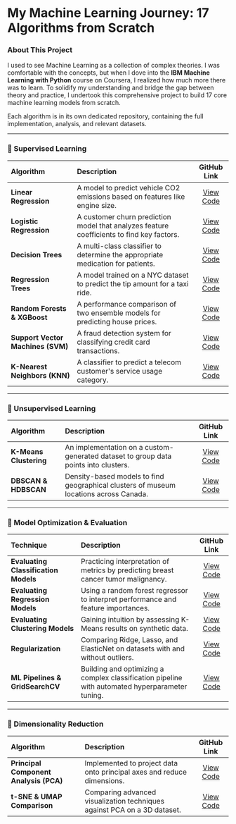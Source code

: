 # My Machine Learning Journey: 17 Algorithms from Scratch

### About This Project

I used to see Machine Learning as a collection of complex theories. I was comfortable with the concepts, but when I dove into the **IBM Machine Learning with Python** course on Coursera, I realized how much more there was to learn. To solidify my understanding and bridge the gap between theory and practice, I undertook this comprehensive project to build 17 core machine learning models from scratch.

Each algorithm is in its own dedicated repository, containing the full implementation, analysis, and relevant datasets.

---

### 🔹 Supervised Learning

| Algorithm | Description | GitHub Link |
| :--- | :--- | :---: |
| **Linear Regression** | A model to predict vehicle CO2 emissions based on features like engine size. | [View Code](https://lnkd.in/g7uiJfxR) |
| **Logistic Regression** | A customer churn prediction model that analyzes feature coefficients to find key factors. | [View Code](https://lnkd.in/geqHCuby) |
| **Decision Trees** | A multi-class classifier to determine the appropriate medication for patients. | [View Code](https://lnkd.in/gJMvZdBM) |
| **Regression Trees** | A model trained on a NYC dataset to predict the tip amount for a taxi ride. | [View Code](https://lnkd.in/g9KVZ6XE) |
| **Random Forests & XGBoost** | A performance comparison of two ensemble models for predicting house prices. | [View Code](https://lnkd.in/gtnq7HvP) |
| **Support Vector Machines (SVM)** | A fraud detection system for classifying credit card transactions. | [View Code](https://lnkd.in/gSyeEiRT) |
| **K-Nearest Neighbors (KNN)** | A classifier to predict a telecom customer's service usage category. | [View Code](https://lnkd.in/gF4MyNKJ) |

---

### 🔹 Unsupervised Learning

| Algorithm | Description | GitHub Link |
| :--- | :--- | :---: |
| **K-Means Clustering** | An implementation on a custom-generated dataset to group data points into clusters. | [View Code](https://lnkd.in/g_bsYFYM) |
| **DBSCAN & HDBSCAN** | Density-based models to find geographical clusters of museum locations across Canada. | [View Code](https://lnkd.in/gzGieFZv) |

---

### 🔹 Model Optimization & Evaluation

| Technique | Description | GitHub Link |
| :--- | :--- | :---: |
| **Evaluating Classification Models** | Practicing interpretation of metrics by predicting breast cancer tumor malignancy. | [View Code](https://lnkd.in/gPTjAkji) |
| **Evaluating Regression Models** | Using a random forest regressor to interpret performance and feature importances. | [View Code](https://lnkd.in/gNiPh3JR) |
| **Evaluating Clustering Models**| Gaining intuition by assessing K-Means results on synthetic data. | [View Code](https://lnkd.in/gp5fxUGZ) |
| **Regularization** | Comparing Ridge, Lasso, and ElasticNet on datasets with and without outliers. | [View Code](https://lnkd.in/gGaNwrWA) |
| **ML Pipelines & GridSearchCV** | Building and optimizing a complex classification pipeline with automated hyperparameter tuning. | [View Code](https://lnkd.in/gMfKb8p4) |

---

### 🔹 Dimensionality Reduction

| Algorithm | Description | GitHub Link |
| :--- | :--- | :---: |
| **Principal Component Analysis (PCA)** | Implemented to project data onto principal axes and reduce dimensions. | [View Code](https://lnkd.in/g59re-4C) |
| **t-SNE & UMAP Comparison** | Comparing advanced visualization techniques against PCA on a 3D dataset. | [View Code](https://lnkd.in/gFvwh4uR) |
